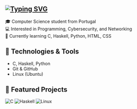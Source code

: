 ## [![Typing SVG](https://readme-typing-svg.herokuapp.com?size=24&duration=4000&color=87CEFA&lines=Hello!+My+name+is+Luís;Student+of+Computer+Science)](https://git.io/typing-svg)


🎓 Computer Science student from Portugal  
💻 Interested in Programming, Cybersecurity, and Networking  
🚀 Currently learning C, Haskell, Python, HTML, CSS 

## 🔧 Technologies & Tools
- C, Haskell, Python  
- Git & GitHub  
- Linux (Ubuntu)

## 📌 Featured Projects





![C](https://img.shields.io/badge/Code-C-blue)
![Haskell](https://img.shields.io/badge/Code-Haskell-purple)
![Linux](https://img.shields.io/badge/OS-Linux-green)



